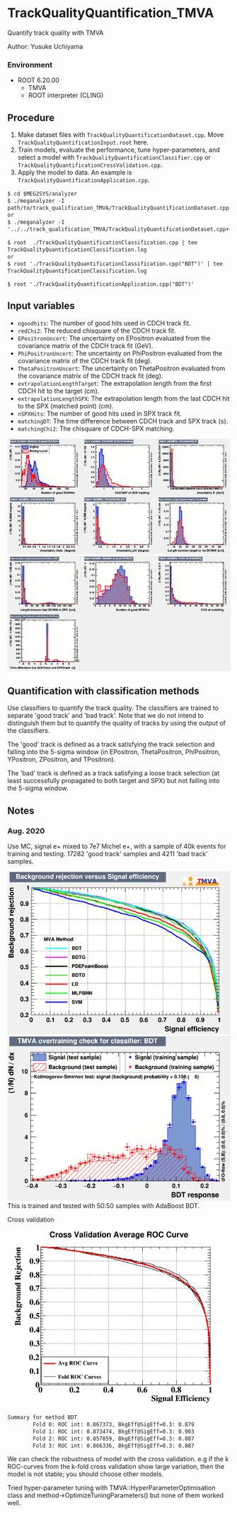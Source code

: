 # TrackQualityQuantification_TMVA
Quantify track quality with TMVA 

Author: Yusuke Uchiyama


### Environment ###
* ROOT 6.20.00
   * TMVA
   * ROOT interpreter (CLING)

## Procedure ##
1. Make dataset files with `TrackQualityQuantificationDataset.cpp`. Move `TrackQualityQuantificationInput.root` here.
2. Train models, evaluate the performance, tune hyper-parameters, and select a model 
   with `TrackQualityQuantificationClassifier.cpp`
    or `TrackQualityQuantificationCrossValidation.cpp`.
3. Apply the model to data. An example is `TrackQualityQuantificationApplication.cpp`.

```console
$ cd $MEG2SYS/analyzer
$ ./meganalyzer -I path/to/track_qualification_TMVA/TrackQualityQuantificationDataset.cpp
or
$ ./meganalyzer -I '../../track_qualification_TMVA/TrackQualityQuantificationDataset.cpp+'
```

```console
$ root  ./TrackQualityQuantificationClassification.cpp | tee TrackQualityQuantificationClassification.log
or
$ root './TrackQualityQuantificationClassification.cpp("BDT")' | tee TrackQualityQuantificationClassification.log
```

```console
$ root './TrackQualityQuantificationApplication.cpp("BDT")'
```


## Input variables ##

* `ngoodhits`: The number of good hits used in CDCH track fit.
* `redChi2`: The reduced chisquare of the CDCH track fit.
* `EPositronUncert`: The uncertainty on EPositron evaluated from the covariance matrix of the CDCH track fit (GeV).
* `PhiPositronUncert`: The uncertainty on PhiPositron evaluated from the covariance matrix of the CDCH track fit (deg).
* `ThetaPositronUncert`: The uncertainty on ThetaPositron evaluated from the covariance matrix of the CDCH track fit (deg).
* `extrapolationLengthTarget`: The extrapolation length from the first CDCH hit to the target (cm).
* `extrapolationLengthSPX`: The extrapolation length from the last CDCH hit to the SPX (matched point) (cm).
* `nSPXHits`: The number of good hits used in SPX track fit.
* `matchingDT`: The time difference between CDCH track and SPX track (s). 
* `matchingChi2`: The chisquare of CDCH-SPX matching.

![](fig/variables_id_c1.png "Input variable 1")
![](fig/variables_id_c2.png "Input variable 2")

## Quantification with classification methods ##
Use classifiers to quantify the track quality.
The classifiers are trained to separate 'good track' and 'bad track'.
Note that we do not intend to distinguish them but to quantify the quality of tracks by using the output of the classifiers.

The 'good' track is defined as a track satisfying the track selection and falling into the 5-sigma window 
(in EPositron, ThetaPositron, PhiPositron, YPositron, ZPositron, and TPositron).

The 'bad' track is defined as a track satisfying a loose track selection (at least successfully propagated to both target and SPX) but not falling into the 5-sigma window.


## Notes ##

### Aug. 2020 ###
Use MC, signal e+ mixed to 7e7 Michel e+, with a sample of 40k events for training and testing.
17282 'good track' samples and 4211 'bad track' samples.

![](fig/rejBvsS.png "ROC curves")
![](fig/overtrain_BDT.png "BDT output")  
This is trained and tested with 50:50 samples with AdaBoost BDT.

Cross validation

![](fig/rejBvsS_BDT_crossvalidation.png "Cross validation")
```
Summary for method BDT
        Fold 0: ROC int: 0.867373, BkgEff@SigEff=0.3: 0.879
        Fold 1: ROC int: 0.873474, BkgEff@SigEff=0.3: 0.903
        Fold 2: ROC int: 0.857859, BkgEff@SigEff=0.3: 0.887
        Fold 3: ROC int: 0.866336, BkgEff@SigEff=0.3: 0.887
```
We can check the robustness of model with the cross validation.
e.g if the k ROC-curves from the k-fold cross validation show large variation, then the model
is not stable; you should choose other models.

Tried hyper-parameter tuning with TMVA::HyperParameterOptimisation class and method->OptimizeTuningParameters()
but none of them worked well.
